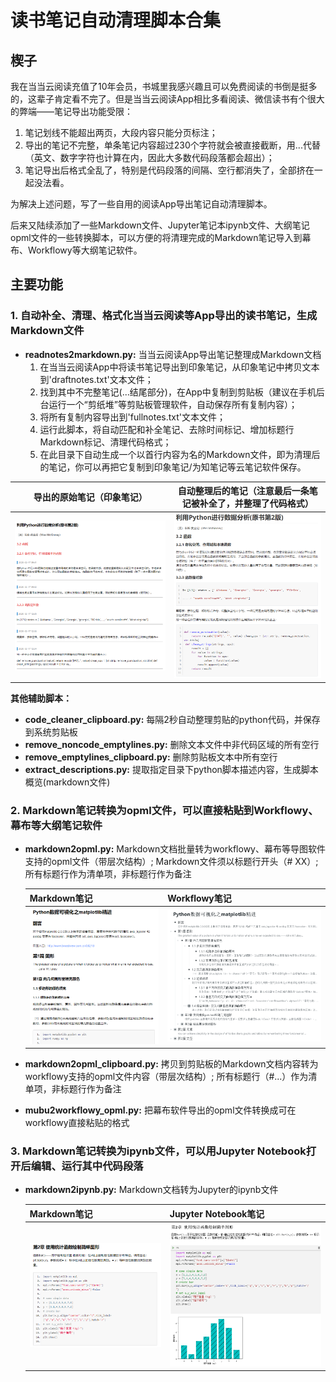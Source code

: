 # 读书笔记自动清理脚本合集

## 楔子

我在当当云阅读充值了10年会员，书城里我感兴趣且可以免费阅读的书倒是挺多的，这辈子肯定看不完了。但是当当云阅读App相比多看阅读、微信读书有个很大的弊端——笔记导出功能受限：

1. 笔记划线不能超出两页，大段内容只能分页标注；
2. 导出的笔记不完整，单条笔记内容超过230个字符就会被直接截断，用...代替（英文、数字字符也计算在内，因此大多数代码段落都会超出）；
3. 笔记导出后格式全乱了，特别是代码段落的间隔、空行都消失了，全部挤在一起没法看。

为解决上述问题，写了一些自用的阅读App导出笔记自动清理脚本。

后来又陆续添加了一些Markdown文件、Jupyter笔记本ipynb文件、大纲笔记opml文件的一些转换脚本，可以方便的将清理完成的Markdown笔记导入到幕布、Workflowy等大纲笔记软件。



## 主要功能

### 1. 自动补全、清理、格式化当当云阅读等App导出的读书笔记，生成Markdown文件

- **readnotes2markdown.py:** 当当云阅读App导出笔记整理成Markdown文档
  1. 在当当云阅读App中将读书笔记导出到印象笔记，从印象笔记中拷贝文本到'draftnotes.txt'文本文件；
  2. 找到其中不完整笔记(...结尾部分)，在App中复制到剪贴板（建议在手机后台运行一个“剪纸堆”等剪贴板管理软件，自动保存所有复制内容）；
  3. 将所有复制内容导出到'fullnotes.txt'文本文件；
  4. 运行此脚本，将自动匹配和补全笔记、去除时间标记、增加标题行Markdown标记、清理代码格式；
  5. 在此目录下自动生成一个以首行内容为名的Markdown文件，即为清理后的笔记，你可以再把它复制到印象笔记/为知笔记等云笔记软件保存。

| 导出的原始笔记（印象笔记）                                   | 自动整理后的笔记（注意最后一条笔记被补全了，并整理了代码格式） |
| ------------------------------------------------------------ | ------------------------------------------------------------ |
| ![image-20201017144618192](./image/image-20201017144618192.png) | ![image-20201017144643974](./image/image-20201017144643974.png) |



**其他辅助脚本：**

- **code_cleaner_clipboard.py:** 每隔2秒自动整理剪贴的python代码，并保存到系统剪贴板
- **remove_noncode_emptylines.py:** 删除文本文件中非代码区域的所有空行
- **remove_emptylines_clipboard.py:** 删除剪贴板文本中所有空行
- **extract_descriptions.py:** 提取指定目录下python脚本描述内容，生成脚本概览(markdown文件)



### 2. Markdown笔记转换为opml文件，可以直接粘贴到Workflowy、幕布等大纲笔记软件

- **markdown2opml.py:** Markdown文档批量转为workflowy、幕布等导图软件支持的opml文件（带层次结构）; Markdown文件须以标题行开头（# XX）; 所有标题行作为清单项，非标题行作为备注

  | Markdown笔记                                                 | Workflowy笔记                                                |
  | ------------------------------------------------------------ | ------------------------------------------------------------ |
  | ![image-20201017145348778](./image/image-20201017145348778.png) | ![image-20201017145443566](./image/image-20201017145443566.png) |



- **markdown2opml_clipboard.py:** 拷贝到剪贴板的Markdown文档内容转为workflowy支持的opml文件内容（带层次结构）; 所有标题行（#...）作为清单项，非标题行作为备注

- **mubu2workflowy_opml.py:** 把幕布软件导出的opml文件转换成可在workflowy直接粘贴的格式



### 3. Markdown笔记转换为ipynb文件，可以用Jupyter Notebook打开后编辑、运行其中代码段落

- **markdown2ipynb.py:** Markdown文档转为Jupyter的ipynb文件

  | Markdown笔记                                                 | Jupyter Notebook笔记                                         |
  | ------------------------------------------------------------ | ------------------------------------------------------------ |
  | ![image-20201017150012700](./image/image-20201017150012700.png) | ![image-20201017150036828](./image/image-20201017150036828.png) |



